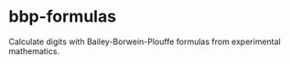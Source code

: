 # bbp-formulas
Calculate digits with Bailey-Borwein-Plouffe formulas from experimental mathematics.
